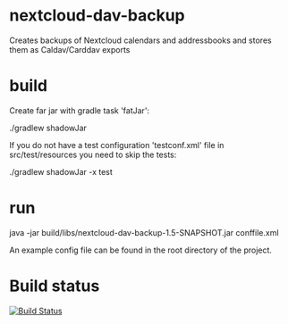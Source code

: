 # nextcloud-dav-backup
Creates backups of Nextcloud calendars and addressbooks and stores them as Caldav/Carddav exports

# build

Create far jar with gradle task 'fatJar':

./gradlew shadowJar

If you do not have a test configuration 'testconf.xml' file in src/test/resources you need to skip the tests:

./gradlew shadowJar -x test

# run

java -jar build/libs/nextcloud-dav-backup-1.5-SNAPSHOT.jar conffile.xml

An example config file can be found in the root directory of the project.

# Build status

[![Build Status](https://jenkins.waehner.org/buildStatus/icon?job=NextcloudDavBackup)](https://jenkins.waehner.org/job/NextcloudDavBackup?style=plastic)
